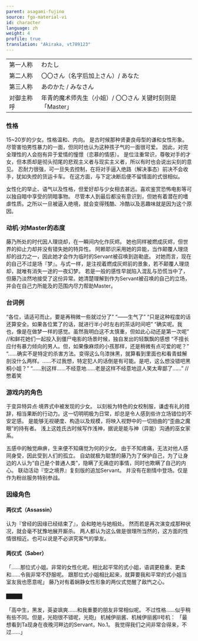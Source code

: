 ```yaml
---
parent: asagami-fujino
source: fgo-material-vi
id: character
language: zh
weight: 4
profile: true
translation: "Akiraka, vt789123"
---
```


<table>
  <tr><td>第一人称</td><td>わたし</td></tr>
  <tr><td>第二人称</td><td>〇〇さん（名字后加上さん）/ あなた</td></tr>
  <tr><td>第三人称</td><td>あのかた / みなさん</td></tr>
  <tr><td>对御主称呼</td><td>年青的魔术师先生（小姐）/ 〇〇さん  关键时刻则是「Master」</td></tr>
</table>

### 性格

15~20岁的少女。性格温和、内向。
是古时候那种贤妻良母型的谦和女性形象。
尽管害怕男性暴力的一面，但同时也认为这种孩子气的一面很可爱。
因此，对完全理性的人会抱有异于爱情的憧憬（恋慕的情感）。
是位注重常识，尊敬对手的才女，但本质却是彻头彻尾的悲观主义者与现实主义者，所以有时也会说出尖刻的意见。
忍耐力很强，可一旦失去控制，在将对手逼入绝路（解决事态）前决不会收手，犹如失控的货运卡车。
在这方面，与下定决断后便不留情面的式很相似。

女性化的举止、语气以及性格，但爱好却与少女相去甚远。喜欢鉴赏恐怖电影等可以独自暗中享受的阴暗事物。
尽管本人到最后都没有意识到，但她有着潜在的嗜虐性质。之所以一旦被逼入绝境，就会变得残酷、冷酷以及恶趣味就是因为这个原因。

### 动机·对Master的态度

藤乃所处的时代因人理烧却，在一瞬间内化作灰烬。
她也同样被燃成灰烬，但世界的抑止力却并没有错失她的特异性。
阿赖耶识采用她的异能，当作颠覆人理烧却的战力之一，因此她才会作为临时的Servant被召唤到迦勒底。
对她而言，现在的自己不过是场『梦』。与式一样，是注视着燃成灰烬前的景象，若不颠覆人理烧却，就唯有消失一途的一夜幻梦。
若是一般的感性早就陷入混乱与恐慌当中了，但藤乃淡然地接受了这份异常。她清楚理解到作为Servant被召唤的自己的立场，并会在自己力所能及的范围内尽力帮助Master。

### 台词例

“各位，请适可而止。要是再稍微一些就过分了”
“——生气了”
“只是这种程度的话还算安全。如果各位累了的话，就进行半小时左右的茶话时间吧”
“确实呢。我也，像是在做梦一样的感觉。虽然我明白这不太慎重，但如此心动还是第一次呢”
//和鲜花她们一起投入到僵尸电影的场景时候，独自发出的轻飘飘的感想
“不擅长应付有暴力倾向的男人。但，如果像麻烦的小孩那样，还是稍微有点可爱的呢？”
“……确实不是特定的杀害方法。变得这么乌漆抹黑，就算看到里面也和看青蛙解剖没什么两样。……不过我想，特定犯人的话倒是有可能。是吧，这么想没错吧黑桐小姐？”
“……别这样……不经意地……老是这样不经意地逗人笑太卑鄙了……”
//憋着笑

### 游戏内的角色

于变异特异点·境界式中被发现的少女。
以刻板为特色的女校制服，谦虚有礼的措辞，相当果断的行动力。这一切明明极为日常，却总是令人感到些许立场错位的不安定感。
是能够无视硬度、构造以及规模，将映入视野中的一切扭曲的“歪曲之魔眼”的持有者。
浅上这姓氏古时候写作浅神，据说是能与神（异能）沟通的巫女家系。

五感中的触觉麻痹，生来便不知痛觉为何的少女。
由于不知疼痛，无法对他人感同身受，因此受到人们的孤立。
自幼就极为聪慧的藤乃为了保护自己，为了让身边的人认为“自己是个普通人类”，隐瞒了无痛症的事情，同时也欺瞒了自己的内心。
联动活动『空之境界』复刻版的追加Servant。
并没有在剧情中登场。仅是作为粉丝服务特别参战。

### 因缘角色

#### 两仪式（Assassin）

认为『曾经的因缘已经结束了』，会和睦地与她相处。
然而若是再次演变成那种状况，就会毫不犹豫地展开厮杀。
两人都认为这么做是很理所当然的，这方面的性情很相近。也可以说是不必讲究客气的挚友。

#### 两仪式（Saber）

「……那位式小姐。非常的女性化呢。相比起平常的式小姐，语调更稳重、更柔和……令我非常不舒服呢。
跟那位式小姐相比起来，就算要我和平常的式小姐当室友我也愿意呢」
藤乃对有着娴静女性形象的两仪式觉醒了敌忾之心。

#### ▇▇▇▇

「高中生，黑发，英姿飒爽……和我重要的朋友非常相似呢。
不过性格……似乎稍有些不同。但是，光砲很不错呢，光砲」
机械伊丽酱、机械伊丽酱II号机：
「最想看到Ta现身在夜晚河畔边的Servant，No.1。
我觉得我们之间非常合得来，不过……」
